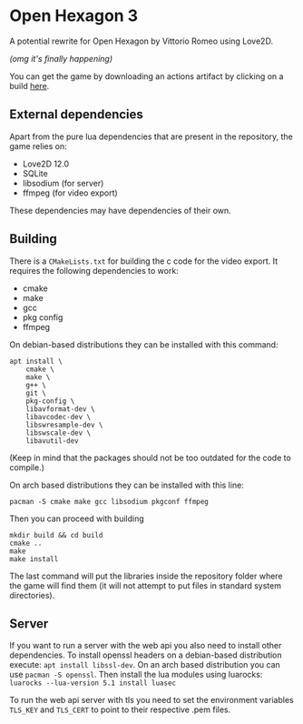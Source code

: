 # Open Hexagon 3

A potential rewrite for Open Hexagon by Vittorio Romeo using Love2D.

*(omg it's finally happening)*

You can get the game by downloading an actions artifact by clicking on a build [here](https://github.com/Open-Hexagon/oh3/actions).

## External dependencies
Apart from the pure lua dependencies that are present in the repository, the game relies on:
- Love2D 12.0 
- SQLite
- libsodium (for server)
- ffmpeg (for video export)

These dependencies may have dependencies of their own.

## Building
There is a `CMakeLists.txt` for building the c code for the video export. It requires the following dependencies to work:
- cmake
- make
- gcc
- pkg config
- ffmpeg

On debian-based distributions they can be installed with this command:
```
apt install \
    cmake \
    make \
    g++ \
    git \
    pkg-config \
    libavformat-dev \
    libavcodec-dev \
    libswresample-dev \
    libswscale-dev \
    libavutil-dev
```
(Keep in mind that the packages should not be too outdated for the code to compile.)

On arch based distributions they can be installed with this line:
```
pacman -S cmake make gcc libsodium pkgconf ffmpeg
```
Then you can proceed with building
```
mkdir build && cd build
cmake ..
make
make install
```
The last command will put the libraries inside the repository folder where the game will find them (it will not attempt to put files in standard system directories).

## Server
If you want to run a server with the web api you also need to install other dependencies.
To install openssl headers on a debian-based distribution execute: `apt install libssl-dev`.
On an arch based distribution you can use `pacman -S openssl`.
Then install the lua modules using luarocks: `luarocks --lua-version 5.1 install luasec`

To run the web api server with tls you need to set the environment variables `TLS_KEY` and `TLS_CERT` to point to their respective .pem files.
